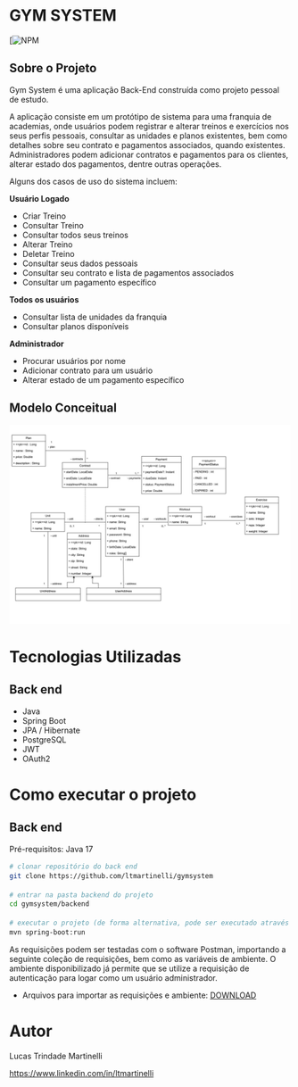 # GYM SYSTEM
[![NPM]()
## Sobre o Projeto
Gym System é uma aplicação Back-End construída como projeto pessoal de estudo.

A aplicação consiste em um protótipo de sistema para uma franquia de academias, onde usuários podem registrar e alterar treinos e exercícios nos seus perfis pessoais, consultar as unidades e planos existentes, bem como detalhes sobre seu contrato e pagamentos associados, quando existentes.
Administradores podem adicionar contratos e pagamentos para os clientes, alterar estado dos pagamentos, dentre outras operações.

Alguns dos casos de uso do sistema incluem:

**Usuário Logado**
- Criar Treino
- Consultar Treino
- Consultar todos seus treinos
- Alterar Treino
- Deletar Treino
- Consultar seus dados pessoais
- Consultar seu contrato e lista de pagamentos associados
- Consultar um pagamento específico

**Todos os usuários**
- Consultar lista de unidades da franquia
- Consultar planos disponíveis

**Administrador**
- Procurar usuários por nome
- Adicionar contrato para um usuário
- Alterar estado de um pagamento específico

## Modelo Conceitual
![Modelo Conceitual](https://raw.githubusercontent.com/ltmartinelli/gymsystem-images/main/GymSystemDomain.jpg)

# Tecnologias Utilizadas
## Back end
- Java
- Spring Boot
- JPA / Hibernate
- PostgreSQL
- JWT
- OAuth2

# Como executar o projeto

## Back end
Pré-requisitos: Java 17

```bash
# clonar repositório do back end
git clone https://github.com/ltmartinelli/gymsystem

# entrar na pasta backend do projeto
cd gymsystem/backend

# executar o projeto (de forma alternativa, pode ser executado através de uma IDE como IntelliJ ou STS)
mvn spring-boot:run
```

As requisições podem ser testadas com o software Postman, importando a seguinte coleção de requisições, bem como as variáveis de ambiente. O ambiente disponibilizado já permite que se utilize a requisição de autenticação para logar como um usuário administrador. 
- Arquivos para importar as requisições e ambiente: [DOWNLOAD](https://drive.google.com/drive/folders/1F9iqUWd9Ur4ZauAgsMx7FdFghpbGIUt7?usp=drive_link)

# Autor

Lucas Trindade Martinelli

https://www.linkedin.com/in/ltmartinelli
